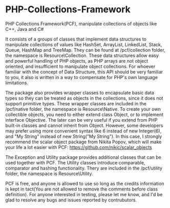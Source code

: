 # PHP-Collections-Framework
PHP Collections Framework(PCF), manipulate collections of objects like C++, Java and C#

It consists of a groups of classes that implement data structures to manipulate collections of values like HashSet, ArrayList, LinkedList, Stack, Queue, HashMap and TreeMap. They can be found at /pcf/collection folder, the namespace is Resource\Collection. These data structures allow easy and powerful handling of PHP objects, as PHP arrays are not object oriented, and insufficient to manipulate object collections. For whoever familiar with the concept of Data Structure, this API should be very familiar to you, it also is written in a way to compensate for PHP's own language limitations. 

The package also provides wrapper classes to encapsulate basic data types so they can be treated as objects in the collections, since it does not support primitive types. These wrapper classes are included in the /pcf/native folder, the namespace is Resource\Native. To create your own collectible objects, you need to either extend class Object, or to implement interface Objective. The later can be very useful if you extend from PHP built-in classes and cannot inherit from Object. However, some developers may prefer using more convenient syntax like 6 instead of new Integer(6), and "My String" instead of new String("My String"). In this case, I strongly recommend the scalar object package from Nikita Popov, which will make your life a lot easier with PCF:
https://github.com/nikic/scalar_objects

The Exception and Utility package provides additional classes that can be used together with PCF. The Utility classes introduce comparable, comparator and hashing functionality. Thery are included in the /pcf/utility folder, the namespace is Resource\Utility.

PCF is free, and anyone is allowed to use so long as the credits information is kept in tact(You are not allowed to remove the comments before class definition). For anyone interested in testing, please let me know, and I'd be glad to resolve any bugs and issues reported by contrubutors. 
